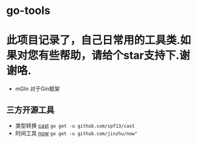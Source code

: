 # go-tools

# 此项目记录了，自己日常用的工具类.如果对您有些帮助，请给个star支持下.谢谢咯.

- mGIn 对于Gin框架


## 三方开源工具
- 类型转换 [cast](https://github.com/spf13/cast)  `go get -u github.com/spf13/cast`
- 时间工具 [now](https://github.com/jinzhu/now) `go get -u github.com/jinzhu/now"`
